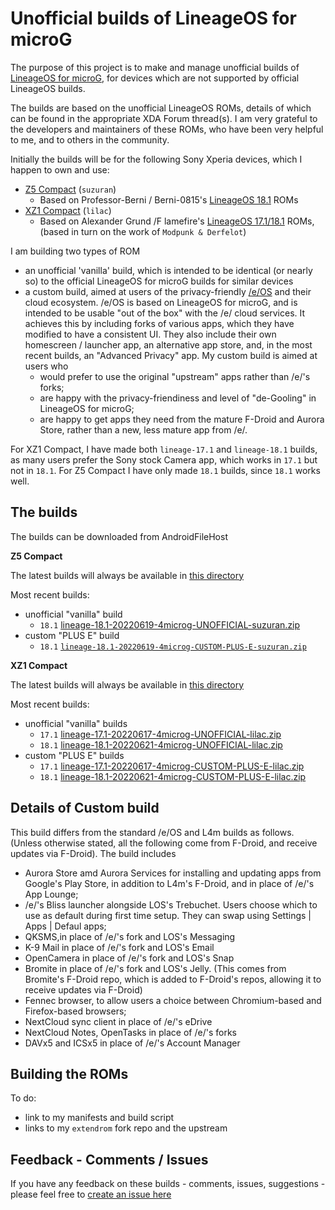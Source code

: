 # Unofficial builds of LineageOS for microG

The purpose of this project is to make and manage unofficial builds of [LineageOS for microG](https://lineage.microg.org/), for devices which are not supported by official LineageOS builds.

The builds are based on the unofficial LineageOS ROMs, details of which can be found in the appropriate XDA Forum thread(s). I am very grateful to the developers and maintainers of these ROMs, who have been very helpful to me, and to others in the community.

Initially the builds will be for the following Sony Xperia devices, which I happen to own and use:
- [Z5 Compact](https://www.gsmarena.com/sony_xperia_z5_compact-7535.php) (`suzuran`)
   - Based on Professor-Berni / Berni-0815's [LineageOS 18.1](https://forum.xda-developers.com/t/rom-unofficial-11-r-lineageos-18-1-for-z5c-suzuran.4205135/) ROMs
- [XZ1 Compact](https://www.gsmarena.com/sony_xperia_xz1_compact-8610.php) (`lilac`)
   - Based on Alexander Grund /F lamefire's [LineageOS 17.1/18.1](https://forum.xda-developers.com/t/rom-unofficial-10-q-lineageos-17-1-for-z5c-suzuran.4052973/) ROMs, (based in turn on the work of `Modpunk & Derfelot`)  

I am building two types of ROM
- an unofficial 'vanilla' build, which is intended to be identical (or nearly so) to the official LineageOS for microG builds for similar devices
- a custom build, aimed at users of the privacy-friendly [/e/OS](https://e.foundation/e-os/) and their cloud ecosystem. /e/OS is based on LineageOS for microG, and is intended to be usable "out of the box" with the /e/ cloud services. It achieves this by including forks of various apps, which they have modified to have a consistent UI. They also include their own homescreen / launcher app, an alternative app store, and, in the most recent builds, an "Advanced Privacy" app. My custom build is aimed at users who 
  - would prefer to use the original "upstream" apps rather than /e/'s forks;
  - are happy with the privacy-friendiness and level of "de-Gooling" in LineageOS for microG;
  - are happy to get apps they need from the mature F-Droid and Aurora Store, rather than a new, less mature app from /e/.

For XZ1 Compact, I have made both `lineage-17.1` and `lineage-18.1` builds, as many users prefer the Sony stock Camera app, which works in `17.1` but not in `18.1`. For Z5 Compact I have only made `18.1` builds, since `18.1` works well.

## The builds

The builds can be downloaded from AndroidFileHost

**Z5 Compact**

The latest builds will always be available in [this directory](https://www.androidfilehost.com/?w=files&flid=322410)

Most recent builds:
- unofficial "vanilla" build
  - `18.1` [lineage-18.1-20220619-4microg-UNOFFICIAL-suzuran.zip](https://androidfilehost.com/?fid=15664248565197182677)
- custom "PLUS E" build
  - `18.1` [`lineage-18.1-20220619-4microg-CUSTOM-PLUS-E-suzuran.zip`](https://androidfilehost.com/?fid=15664248565197182679)

**XZ1 Compact**

The latest builds will always be available in [this directory](https://androidfilehost.com/?w=files&flid=322414)

Most recent builds:
- unofficial "vanilla" builds
  - `17.1`  [lineage-17.1-20220617-4microg-UNOFFICIAL-lilac.zip](https://androidfilehost.com/?fid=15664248565197181658)
  - `18.1` [lineage-18.1-20220621-4microg-UNOFFICIAL-lilac.zip](https://androidfilehost.com/?fid=15664248565197182839)
- custom "PLUS E" builds
  - `17.1` [lineage-17.1-20220617-4microg-CUSTOM-PLUS-E-lilac.zip](https://androidfilehost.com/?fid=15664248565197181657)
  - `18.1` [lineage-18.1-20220621-4microg-CUSTOM-PLUS-E-lilac.zip](https://androidfilehost.com/?fid=15664248565197182709)

## Details of Custom build
This build differs from the standard /e/OS and L4m builds as follows. (Unless otherwise stated, all the following come from F-Droid, and receive updates via F-Droid). The build includes
- Aurora Store amd Aurora Services for installing and updating apps from Google's Play Store, in addition to L4m's F-Droid, and in place of /e/'s App Lounge;
- /e/'s Bliss launcher alongside LOS's Trebuchet. Users choose which to use as default during first time setup. They can swap using Settings | Apps | Defaul apps;
- QKSMS,in place of /e/'s fork and LOS's Messaging
- K-9 Mail in place of /e/'s fork and LOS's Email
- OpenCamera in place of /e/'s fork and LOS's Snap
- Bromite in place of /e/'s fork and LOS's Jelly. (This comes from Bromite's F-Droid repo, which is added to F-Droid's repos, allowing it to receive updates via F-Droid)
- Fennec browser, to allow users a choice between Chromium-based and Firefox-based browsers;
- NextCloud sync client in place of /e/'s eDrive 
- NextCloud Notes, OpenTasks in place of /e/'s forks
- DAVx5 and ICSx5 in place of /e/'s Account Manager

## Building the ROMs

To do:
- link to my manifests and build script
- links to my `extendrom` fork repo and the upstream 


## Feedback - Comments / Issues

If you have any feedback on these builds - comments, issues, suggestions - please feel free to [create an issue here](https://github.com/petefoth/unofficial-l4m-builds/issues)
